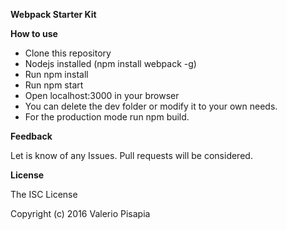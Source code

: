 **Webpack Starter Kit**

**How to use**
- Clone this repository
- Nodejs installed (npm install webpack -g)
- Run npm install
- Run npm start
- Open localhost:3000 in your browser
- You can delete the dev folder or modify it to your own needs.
- For the production mode run npm build.



**Feedback**

Let is know of any Issues. Pull requests will be considered.


**License**

The ISC License




Copyright (c) 2016 Valerio Pisapia
